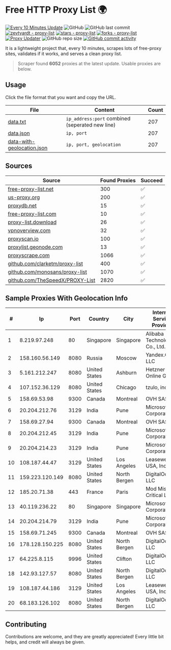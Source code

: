 
# Free HTTP Proxy List 🌍

[![Every 10 Minutes Update](https://github.com/mertguvencli/http-proxy-list/actions/workflows/main.yml/badge.svg?branch=main)](https://github.com/mertguvencli/http-proxy-list/actions/workflows/main.yml)
![GitHub](https://img.shields.io/github/license/mertguvencli/http-proxy-list)
![GitHub last commit](https://img.shields.io/github/last-commit/mertguvencli/http-proxy-list)
[![zevtyardt - proxy-list](https://img.shields.io/static/v1?label=zevtyardt&message=proxy-list&color=blue&logo=github)](https://github.com/zevtyardt/proxy-list "Go to GitHub repo")
[![stars - proxy-list](https://img.shields.io/github/stars/zevtyardt/proxy-list?style=social)](https://github.com/zevtyardt/proxy-list)
[![forks - proxy-list](https://img.shields.io/github/forks/zevtyardt/proxy-list?style=social)](https://github.com/zevtyardt/proxy-list)
[![Proxy Updater](https://github.com/zevtyardt/proxy-list/workflows/Proxy%20Updater/badge.svg)](https://github.com/zevtyardt/proxy-list/actions?query=workflow:"Proxy+Updater")
![GitHub repo size](https://img.shields.io/github/repo-size/zevtyardt/proxy-list)
[![GitHub commit activity](https://img.shields.io/github/commit-activity/m/zevtyardt/proxy-list?logo=commits)](https://github.com/zevtyardt/proxy-list/commits/main)

It is a lightweight project that, every 10 minutes, scrapes lots of free-proxy sites, validates if it works, and serves a clean proxy list.

> Scraper found **6052** proxies at the latest update. Usable proxies are below.

## Usage

Click the file format that you want and copy the URL.

|File|Content|Count|
|----|-------|-----|
|[data.txt](https://raw.githubusercontent.com/mertguvencli/http-proxy-list/main/proxy-list/data.txt)|`ip_address:port` combined (seperated new line)|207|
|[data.json](https://raw.githubusercontent.com/mertguvencli/http-proxy-list/main/proxy-list/data.json)|`ip, port`|207|
|[data-with-geolocation.json](https://raw.githubusercontent.com/mertguvencli/http-proxy-list/main/proxy-list/data-with-geolocation.json)|`ip, port, geolocation`|207|

## Sources

|Source|Found Proxies|Succeed|
|------|-------------|-------|
|[free-proxy-list.net](https://free-proxy-list.net)|300|✅|
|[us-proxy.org](https://www.us-proxy.org)|200|✅|
|[proxydb.net](http://proxydb.net)|15|✅|
|[free-proxy-list.com](https://free-proxy-list.com/?page=&port=&type%5B%5D=http&type%5B%5D=https&up_time=0&search=Search)|10|✅|
|[proxy-list.download](https://www.proxy-list.download/HTTP)|26|✅|
|[vpnoverview.com](https://vpnoverview.com/privacy/anonymous-browsing/free-proxy-servers)|32|✅|
|[proxyscan.io](https://www.proxyscan.io)|100|✅|
|[proxylist.geonode.com](https://proxylist.geonode.com/api/proxy-list?limit=300&page=1&sort_by=lastChecked&sort_type=desc&protocols=http,https)|13|✅|
|[proxyscrape.com](https://api.proxyscrape.com/v2/?request=displayproxies&protocol=http&timeout=10000&country=all&ssl=all&anonymity=all)|1066|✅|
|[github.com/clarketm/proxy-list](https://raw.githubusercontent.com/clarketm/proxy-list/master/proxy-list-raw.txt)|400|✅|
|[github.com/monosans/proxy-list](https://raw.githubusercontent.com/monosans/proxy-list/main/proxies/http.txt)|1070|✅|
|[github.com/TheSpeedX/PROXY-List](https://raw.githubusercontent.com/TheSpeedX/PROXY-List/master/http.txt)|2820|✅|


## Sample Proxies With Geolocation Info

|#|Ip|Port|Country|City|Internet Service Provider|
|-|--|----|-------|----|-------------------------|
|1|8.219.97.248|80|Singapore|Singapore|Alibaba (US) Technology Co., Ltd.|
|2|158.160.56.149|8080|Russia|Moscow|Yandex.Cloud LLC|
|3|5.161.212.247|8080|United States|Ashburn|Hetzner Online GmbH|
|4|107.152.36.129|8080|United States|Chicago|tzulo, inc.|
|5|158.69.53.98|9300|Canada|Montreal|OVH SAS|
|6|20.204.212.76|3129|India|Pune|Microsoft Corporation|
|7|158.69.27.94|9300|Canada|Montreal|OVH SAS|
|8|20.204.212.45|3129|India|Pune|Microsoft Corporation|
|9|20.204.214.23|3129|India|Pune|Microsoft Corporation|
|10|108.187.44.47|3129|United States|Los Angeles|Leaseweb USA, Inc.|
|11|159.223.120.149|8080|United States|North Bergen|DigitalOcean, LLC|
|12|185.20.71.38|443|France|Paris|Mod Mission Critical LLC|
|13|40.119.236.22|80|Singapore|Singapore|Microsoft Corporation|
|14|20.204.214.79|3129|India|Pune|Microsoft Corporation|
|15|158.69.71.245|9300|Canada|Montreal|OVH SAS|
|16|178.128.150.225|8080|United States|North Bergen|DigitalOcean, LLC|
|17|64.225.8.115|9996|United States|Clifton|DigitalOcean, LLC|
|18|142.93.127.57|8080|United States|North Bergen|DigitalOcean, LLC|
|19|108.187.44.186|3129|United States|Los Angeles|Leaseweb USA, Inc.|
|20|68.183.126.102|8080|United States|North Bergen|DigitalOcean, LLC|



## Contributing

Contributions are welcome, and they are greatly appreciated! Every
little bit helps, and credit will always be given.

